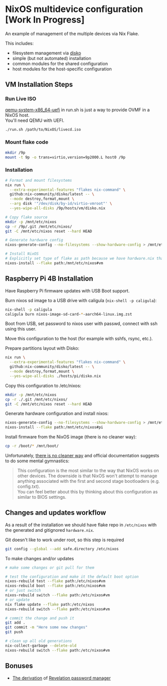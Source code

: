 # NixOS multidevice configuration [Work In Progress]

An example of management of the multiple devices via Nix Flake.

This includes:

- filesystem management via [disko](https://github.com/nix-community/disko)
- simple (but not automated) installation
- common modules for the shared configuration
- host modules for the host-specific configuration

## VM Installation Steps

### Run Live ISO

[qemu-system-x86_64-uefi](https://nixos.wiki/wiki/QEMU) in run.sh is just a way to provide OVMF in a NixOS host.  
You'll need QEMU with UEFI.

```sh
./run.sh /path/to/NixOS/livecd.iso
```

### Mount flake code

```sh
mkdir /9p
mount -t 9p -o trans=virtio,version=9p2000.L host0 /9p
```

### Installation

```sh
# Format and mount filesystems
nix run \
  --extra-experimental-features "flakes nix-command" \
  github:nix-community/disko/latest -- \
  --mode destroy,format,mount \
  --arg disk '"/dev/disk/by-id/virtio-vmroot"' \
  --yes-wipe-all-disks /9p/hosts/vm/disko.nix

# Copy flake source
mkdir -p /mnt/etc/nixos
cp -r /9p/.git /mnt/etc/nixos/
git -C /mnt/etc/nixos reset --hard HEAD

# Generate hardware config
nixos-generate-config --no-filesystems --show-hardware-config > /mnt/etc/nixos/hosts/vm/hardware.nix

# Install NixOS
# Explicitly set type of flake as path because we have hardware.nix that is not part of the repository
nixos-install --flake path:/mnt/etc/nixos#vm
```

## Raspberry Pi 4B Installation

Have Raspberry Pi firmware updates with USB Boot support.

Burn nixos sd image to a USB drive with caligula (`nix-shell -p caligula`):

```sh
nix-shell -p caligula
caligula burn nixos-image-sd-card-*-aarch64-linux.img.zst
```

Boot from USB, set password to nixos user with passwd, connect with ssh using this user.

Move this configuration to the host (for example with sshfs, rsync, etc.).

Prepare partitions layout with Disko:

```sh
nix run \
  --extra-experimental-features "flakes nix-command" \
  github:nix-community/disko/latest -- \
  --mode destroy,format,mount \
  --yes-wipe-all-disks ./hosts/pi/disko.nix
```

Copy this configuration to /etc/nixos:

```sh
mkdir -p /mnt/etc/nixos
cp -r ./.git /mnt/etc/nixos/
git -C /mnt/etc/nixos reset --hard HEAD
```

Generate hardware configuration and install nixos:

```sh
nixos-generate-config --no-filesystems --show-hardware-config > /mnt/etc/nixos/hosts/pi/hardware.nix
nixos-install --flake path:/mnt/etc/nixos#pi
```

Install firmware from the NixOS image (there is no cleaner way):

```sh
cp -r /boot/* /mnt/boot/
```

Unfortunately, [there is no cleaner way](https://nixos.wiki/wiki/NixOS_on_ARM/Raspberry_Pi#Notes_about_the_boot_process) and official documentation suggests to do some mental gymnastics:

> This configuration is the most similar to the way that NixOS works on other devices. The downside is that NixOS won't attempt to manage anything associated with the first and second stage bootloaders (e.g. config.txt).  
> You can feel better about this by thinking about this configuration as similar to BIOS settings.

## Changes and updates workflow

As a result of the installation we should have flake repo in `/etc/nixos` with the generated and gitignored `hardware.nix`.

Git doesn't like to work under root, so this step is required

```sh
git config --global --add safe.directory /etc/nixos
```

To make changes and/or updates

```sh
# make some changes or git pull for them

# test the configuration and make it the default boot option
nixos-rebuild test --flake path:/etc/nixos#vm
nixos-rebuild boot --flake path:/etc/nixos#vm
# or just switch
nixos-rebuild switch --flake path:/etc/nixos#vm
# or update
nix flake update --flake path:/etc/nixos
nixos-rebuild switch --flake path:/etc/nixos#vm

# commit the change and push it
git add .
git commit -m "Here some new changes"
git push

# clean up all old generations
nix-collect-garbage --delete-old
nixos-rebuild switch --flake path:/etc/nixos#vm
```

## Bonuses

- [The derivation](./pkgs/revelation/default.nix) of [Revelation password manager](https://github.com/mikelolasagasti/revelation)
